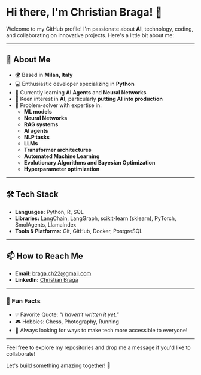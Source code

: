 # Hi there, I'm Christian Braga! 👋

Welcome to my GitHub profile! I'm passionate about **AI**, technology, coding, and collaborating on innovative projects. Here's a little bit about me:

---

## 🚀 About Me
- 🌍 Based in **Milan, Italy**
- 💻 Enthusiastic developer specializing in **Python**
- 🌱 Currently learning **AI Agents** and **Neural Networks**
- 🤖 Keen interest in **AI**, particularly **putting AI into production**
- 🧩 Problem-solver with expertise in:
  - **ML models**
  - **Neural Networks**
  - **RAG systems**
  - **AI agents**
  - **NLP tasks**
  - **LLMs**
  - **Transformer architectures**
  - **Automated Machine Learning**
  - **Evolutionary Algorithms and Bayesian Optimization**
  - **Hyperparameter optimization**

---

## 🛠️ Tech Stack
- **Languages:** Python, R, SQL
- **Libraries:** LangChain, LangGraph, scikit-learn (sklearn), PyTorch, SmolAgents, LlamaIndex
- **Tools & Platforms:** Git, GitHub, Docker, PostgreSQL

---

## 📫 How to Reach Me
- **Email:** braga.ch22@gmail.com
- **LinkedIn:** [Christian Braga](https://www.linkedin.com/in/christianbraga/)

---

### 🎯 Fun Facts
- 💡 Favorite Quote: *"I haven’t written it yet."*
- 🎮 Hobbies: Chess, Photography, Running
- 🌟 Always looking for ways to make tech more accessible to everyone!

---

Feel free to explore my repositories and drop me a message if you'd like to collaborate!

Let's build something amazing together! 🚀
